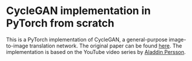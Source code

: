 # CycleGAN implementation in PyTorch from scratch

This is a PyTorch implementation of CycleGAN, a general-purpose image-to-image translation network. The original paper can be found [here](https://arxiv.org/abs/1703.10593). The implementation is based on the YouTube video series by [Aladdin Persson](https://www.youtube.com/watch?v=4LktBHGCNfw).
